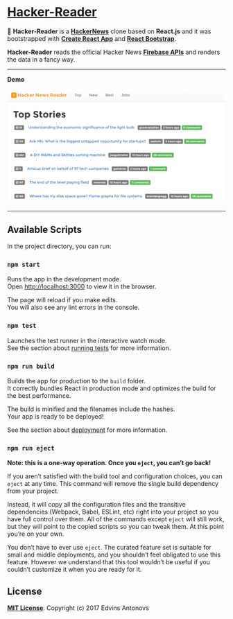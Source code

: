 # [Hacker-Reader](https://github.com/ummahusla/Hacker-Reader)

📰 **Hacker-Reader** is a [**HackerNews**](https://news.ycombinator.com/) clone based on **React.js** and it was bootstrapped with [**Create React App**](https://github.com/facebookincubator/create-react-app) and [**React Bootstrap**](https://react-bootstrap.github.io/).

**Hacker-Reader** reads the official Hacker News [**Firebase APIs**](https://github.com/HackerNews/API) and renders the data in a fancy way. 

___

**Demo**

![](hacker-reader.png)

___

## Available Scripts

In the project directory, you can run:

### `npm start`

Runs the app in the development mode.<br>
Open [http://localhost:3000](http://localhost:3000) to view it in the browser.

The page will reload if you make edits.<br>
You will also see any lint errors in the console.

### `npm test`

Launches the test runner in the interactive watch mode.<br>
See the section about [running tests](#running-tests) for more information.

### `npm run build`

Builds the app for production to the `build` folder.<br>
It correctly bundles React in production mode and optimizes the build for the best performance.

The build is minified and the filenames include the hashes.<br>
Your app is ready to be deployed!

See the section about [deployment](#deployment) for more information.

### `npm run eject`

**Note: this is a one-way operation. Once you `eject`, you can’t go back!**

If you aren’t satisfied with the build tool and configuration choices, you can `eject` at any time. This command will remove the single build dependency from your project.

Instead, it will copy all the configuration files and the transitive dependencies (Webpack, Babel, ESLint, etc) right into your project so you have full control over them. All of the commands except `eject` will still work, but they will point to the copied scripts so you can tweak them. At this point you’re on your own.

You don’t have to ever use `eject`. The curated feature set is suitable for small and middle deployments, and you shouldn’t feel obligated to use this feature. However we understand that this tool wouldn’t be useful if you couldn’t customize it when you are ready for it.


## License

[**MIT License**](LICENSE). Copyright (c) 2017 Edvins Antonovs
